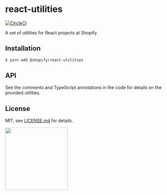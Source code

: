 # react-utilities

[![CircleCI](https://circleci.com/gh/Shopify/react-utilities.svg?style=svg&circle-token=3a8fc955d07b5bd4cb53eeb4b01c57cde84e1154)](https://circleci.com/gh/Shopify/react-utilities)

A set of utilities for React projects at Shopify.

## Installation

```bash
$ yarn add @shopify/react-utilities
```

## API

See the comments and TypeScript annotations in the code for details on the provided utilities.

## License

MIT, see [LICENSE.md](http://github.com/Shopify/react-utilities/blob/master/LICENSE.md) for details.

<img src="https://cdn.shopify.com/shopify-marketing_assets/builds/19.0.0/shopify-full-color-black.svg" width="200" />
